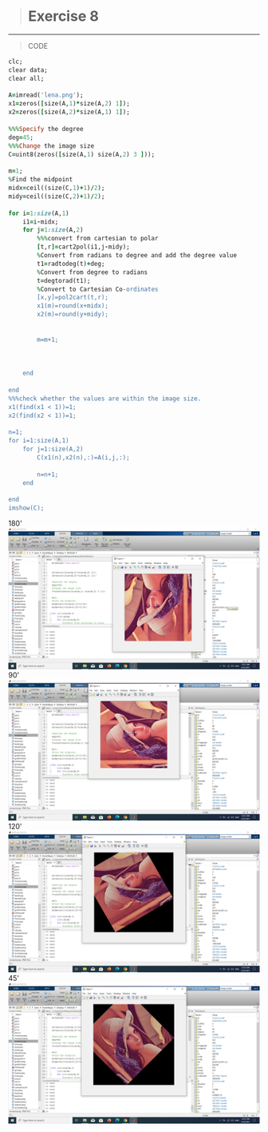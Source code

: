 
># Exercise 8

***
>CODE

```ruby
clc;
clear data;
clear all;

A=imread('lena.png');
x1=zeros([size(A,1)*size(A,2) 1]);
x2=zeros([size(A,2)*size(A,1) 1]);

%%%Specify the degree
deg=45;
%%%Change the image size
C=uint8(zeros([size(A,1) size(A,2) 3 ]));

m=1;
%Find the midpoint
midx=ceil((size(C,1)+1)/2);
midy=ceil((size(C,2)+1)/2);

for i=1:size(A,1)
    i1=i-midx;
    for j=1:size(A,2)
        %%%convert from cartesian to polar
        [t,r]=cart2pol(i1,j-midy);
        %Convert from radians to degree and add the degree value
        t1=radtodeg(t)+deg;
        %Convert from degree to radians
        t=degtorad(t1);
        %Convert to Cartesian Co-ordinates
        [x,y]=pol2cart(t,r);
        x1(m)=round(x+midx);
        x2(m)=round(y+midy);
       
         
        m=m+1;
       
       
       
    end
   
end
%%%check whether the values are within the image size.
x1(find(x1 < 1))=1;
x2(find(x2 < 1))=1;

n=1;
for i=1:size(A,1)
    for j=1:size(A,2)
        C(x1(n),x2(n),:)=A(i,j,:);
       
        n=n+1;
    end
   
end
imshow(C);


```
180'
![alt text](https://github.com/semnan-university-ai/image-processing-class/blob/main/excersiecs/faeze75/8/Screenshot%20(11).png)
90'
![alt text](https://github.com/semnan-university-ai/image-processing-class/blob/main/excersiecs/faeze75/8/Screenshot%20(12).png)
120'
![alt text](https://github.com/semnan-university-ai/image-processing-class/blob/main/excersiecs/faeze75/8/Screenshot%20(13).png)
45'
![alt text](https://github.com/semnan-university-ai/image-processing-class/blob/main/excersiecs/faeze75/8/Screenshot%20(14).png)
